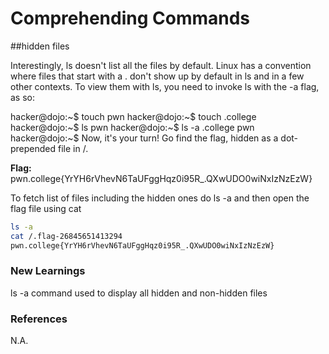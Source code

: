# Comprehending Commands

##hidden files

Interestingly, ls doesn't list all the files by default. Linux has a convention where files that start with a . don't show up by default in ls and in a few other contexts. To view them with ls, you need to invoke ls with the -a flag, as so:

hacker@dojo:~$ touch pwn
hacker@dojo:~$ touch .college
hacker@dojo:~$ ls
pwn
hacker@dojo:~$ ls -a
.college	pwn
hacker@dojo:~$
Now, it's your turn! Go find the flag, hidden as a dot-prepended file in /.

**Flag:** pwn.college{YrYH6rVhevN6TaUFggHqz0i95R_.QXwUDO0wiNxIzNzEzW}

To fetch list of files including the hidden ones do ls -a and then open the flag file using cat



```bash
ls -a
cat /.flag-26845651413294
pwn.college{YrYH6rVhevN6TaUFggHqz0i95R_.QXwUDO0wiNxIzNzEzW}
```

### New Learnings
ls -a command used to display all hidden and non-hidden files

### References 
N.A.
